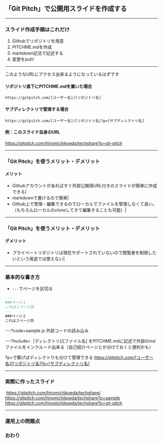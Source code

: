 ## 「Git Pitch」で公開用スライドを作成する

---
### スライド作成手順はこれだけ

1. Githubでリポジトリを用意
1. PITCHME.mdを作成
1. markdown記法で記述する
1. 変更をpuh!


---
このようなURLにアクセス出来るようになっているはずです

#### リポジトリ直下にPITCHME.mdを置いた場合

`https://gitpitch.com/[ユーザー名]/[リポジトリ名]`

#### サブディレクトリで管理する場合

`https://gitpitch.com/[ユーザー名]/[リポジトリ名]?p=[サブディレクトリ名]`

#### 例：このスライド自身のURL

https://gitpitch.com/hiromichikoeda/techshare?p=git-pitch


---
### 「Git Pitch」を使うメリット・デメリット
#### メリット
- Githubアカウントがあればすぐ外部公開用URL付きのスライドが簡単に作成できる|
- markdownで書けるので簡単|
- Github上で管理・編集できるのでローカルでファイルを管理しなくて良い。（もちろんローカルのcloneしてきて編集することも可能）|


---
### 「Git Pitch」を使うメリット・デメリット
#### デメリット
 * プライベートリポジトリは現在サポートされていないので閲覧者を制限したいという用途では使えない|


---


### 基本的な書き方

- `---`でページを区切る

```md
---
###ページ１
これは１ページ目
---
###ページ２
これは２ページ目
```

---?code=sample.js
外部コードの読み込み


---?include=［ディレクトリ]/[ファイル名]
をPITCHME.mdに記述で外部のmdファイルをインクルード出来る（自己紹介ページとか分けておくと便利かも）
 
?p=で繋げばディレクトりも分けて管理できる
https://gitpitch.com/[ユーザー名]/[リポジトリ名]?p=[サブディレクトリ名]


---
### 実際に作ったスライド
  https://gitpitch.com/hiromichikoeda/techshare/
  https://gitpitch.com/hiromichikoeda/techshare?p=sample
  https://gitpitch.com/hiromichikoeda/techshare?p=git-pitch

---
### 運用上の問題点

### おわり
